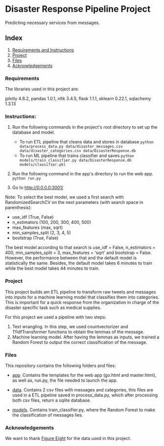 # Disaster Response Pipeline Project

Predicting necessary services from messages.

## Index

1. [Requirements and Instructions](#requirements)
3. [Project](#project)
4. [Files](#files)
5. [Acknowledgements](#acknowledgements)

<a name="requirements"></a>
### Requirements
The libraries used in this project are:

jplotly 4.8.2, pandas 1.0.1, nltk 3.4.5, flask 1.1.1, sklearn 0.22.1, sqlachemy 1.3.13

### Instructions:
1. Run the following commands in the project's root directory to set up the database and model.

    - To run ETL pipeline that cleans data and stores in database
        `python data/process_data.py data/disaster_messages.csv data/disaster_categories.csv data/DisasterResponse.db`
    - To run ML pipeline that trains classifier and saves
        `python models/train_classifier.py data/DisasterResponse.db models/classifier.pkl`

2. Run the following command in the app's directory to run the web app.
    `python run.py`

3. Go to http://0.0.0.0:3001/

Note: To select the best model, we used a first search with RandomizedSearchCV on the next parameters (with search space in parenthesis): 
- use_idf (True, False)
- n_estimators (100, 200, 300, 400, 500)
- max_features (max, sqrt)
- min_samples_split (2, 3, 4, 5)
- bootstrap (True, False)

The best model according to that search is use_idf = False, n_estimators = 400, min_samples_split = 3, max_features = 'sqrt' and bootstrap = False. However, the performance between that and the default model is statistically the same. Besides, the default model takes 6 minutes to train while the best model takes 44 minutes to train.


<a name="projects"></a>
### Project

This project builds am ETL pipeline to transform raw tweets and messages into inputs for a machine learning model that classifies them into categories. This is important for a quick response from the organization in charge of the disaster specific task such as medical supplies.

For this project we used a pipeline with two steps:

1. Text wrangling. In this step, we used countvectorizer and TfidfTransformer functions to obtain the lemmas of the message.
2. Machine learning model. After having the lemmas as inputs, we trained a Random Forest to output the correct classification of the message.

<a name="files"></a>
### Files

This repository contains the following folders and files:

* [app](https://github.com/MauricioTrejo/DisasterResponse/tree/master/app). Contains the templates for the web app (go.html and master.html), as well as, run.py, the file needed to launch the app.

* [data](https://github.com/MauricioTrejo/DisasterResponse/tree/master/data). Contains 2 csv files with messages and categories, this files are used in a ETL pipeline saved in process_data.py, which after processing both csv files, return a sqlite database.

* [models](https://github.com/MauricioTrejo/DisasterResponse/tree/master/models). Contains train_classifier.py, where the Random Forest to make the classification of messages lies.

<a name="acknowledgements"></a>
### Acknowledgements

We want to thank [Figure Eight](https://appen.com/?ref=Welcome.AI) for the data used in this project.
